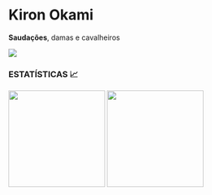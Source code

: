 # Kiron Okami

**Saudações**, damas e cavalheiros

<img src="![Rhythm Thief](https://github.com/Kiron-Okami/Kiron-Okami/assets/164359342/534b0cf3-40c9-4000-9b2e-de315f0f3dd8)">

<h3>ESTATÍSTICAS 📈</h3>
    <img align="center" height="190em" src="https://github-readme-stats.vercel.app/api?username=Kiron-Okami&show_icons=true&theme=react&include_all_commits=true&count_private=false"/> 
    <img align="center" height="190em" src="https://github-readme-stats.vercel.app/api/top-langs/?username=Kiron-Okami&layout=compact&langs_count=7&theme=react"/>
